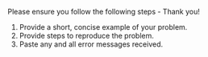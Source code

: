 Please ensure you follow the following steps - Thank you!

1. Provide a short, concise example of your problem.
2. Provide steps to reproduce the problem.
3. Paste any and all error messages received.

